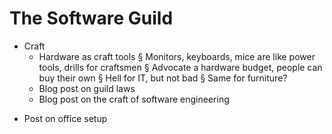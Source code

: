 # The Software Guild


- Craft
   - Hardware as craft tools
      § Monitors, keyboards, mice are like power tools, drills for craftsmen
      § Advocate a hardware budget, people can buy their own
      § Hell for IT, but not bad
      § Same for furniture?
   - Blog post on guild laws
   - Blog post on the craft of software engineering

* Post on office setup